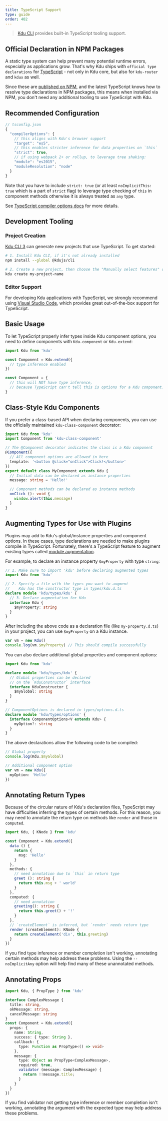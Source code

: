 ```yaml
---
title: TypeScript Support
type: guide
order: 402
---
```


> [Kdu CLI](https://kdujs-cli.web.app/) provides built-in TypeScript tooling support.

## Official Declaration in NPM Packages

A static type system can help prevent many potential runtime errors, especially as applications grow. That's why Kdu ships with `official type declarations` for [TypeScript](https://www.typescriptlang.org/) - not only in Kdu core, but also for `kdu-router` and `kdux` as well.

Since these are [published on NPM](https://cdn.jsdelivr.net/npm/kdu@2/types/), and the latest TypeScript knows how to resolve type declarations in NPM packages, this means when installed via NPM, you don't need any additional tooling to use TypeScript with Kdu.

## Recommended Configuration

``` js
// tsconfig.json
{
  "compilerOptions": {
    // this aligns with Kdu's browser support
    "target": "es5",
    // this enables stricter inference for data properties on `this`
    "strict": true,
    // if using webpack 2+ or rollup, to leverage tree shaking:
    "module": "es2015",
    "moduleResolution": "node"
  }
}
```

Note that you have to include `strict: true` (or at least `noImplicitThis: true` which is a part of `strict` flag) to leverage type checking of `this` in component methods otherwise it is always treated as `any` type.

See [TypeScript compiler options docs](https://www.typescriptlang.org/docs/handbook/compiler-options.html) for more details.

## Development Tooling

### Project Creation

[Kdu CLI 3](https://github.com/kdujs/kdu-cli) can generate new projects that use TypeScript. To get started:

```bash
# 1. Install Kdu CLI, if it's not already installed
npm install --global @kdujs/cli

# 2. Create a new project, then choose the "Manually select features" option
kdu create my-project-name
```

### Editor Support

For developing Kdu applications with TypeScript, we strongly recommend using [Visual Studio Code](https://code.visualstudio.com/), which provides great out-of-the-box support for TypeScript.

## Basic Usage

To let TypeScript properly infer types inside Kdu component options, you need to define components with `Kdu.component` or `Kdu.extend`:

``` ts
import Kdu from 'kdu'

const Component = Kdu.extend({
  // type inference enabled
})

const Component = {
  // this will NOT have type inference,
  // because TypeScript can't tell this is options for a Kdu component.
}
```

## Class-Style Kdu Components

If you prefer a class-based API when declaring components, you can use the officially maintained `kdu-class-component` decorator:

``` ts
import Kdu from 'kdu'
import Component from 'kdu-class-component'

// The @Component decorator indicates the class is a Kdu component
@Component({
  // All component options are allowed in here
  template: '<button @click="onClick">Click!</button>'
})
export default class MyComponent extends Kdu {
  // Initial data can be declared as instance properties
  message: string = 'Hello!'

  // Component methods can be declared as instance methods
  onClick (): void {
    window.alert(this.message)
  }
}
```

## Augmenting Types for Use with Plugins

Plugins may add to Kdu's global/instance properties and component options. In these cases, type declarations are needed to make plugins compile in TypeScript. Fortunately, there's a TypeScript feature to augment existing types called [module augmentation](https://www.typescriptlang.org/docs/handbook/declaration-merging.html#module-augmentation).

For example, to declare an instance property `$myProperty` with type `string`:

``` ts
// 1. Make sure to import 'kdu' before declaring augmented types
import Kdu from 'kdu'

// 2. Specify a file with the types you want to augment
//    Kdu has the constructor type in types/kdu.d.ts
declare module 'kdu/types/kdu' {
  // 3. Declare augmentation for Kdu
  interface Kdu {
    $myProperty: string
  }
}
```

After including the above code as a declaration file (like `my-property.d.ts`) in your project, you can use `$myProperty` on a Kdu instance.

```ts
var vm = new Kdu()
console.log(vm.$myProperty) // This should compile successfully
```

You can also declare additional global properties and component options:

```ts
import Kdu from 'kdu'

declare module 'kdu/types/kdu' {
  // Global properties can be declared
  // on the `KduConstructor` interface
  interface KduConstructor {
    $myGlobal: string
  }
}

// ComponentOptions is declared in types/options.d.ts
declare module 'kdu/types/options' {
  interface ComponentOptions<V extends Kdu> {
    myOption?: string
  }
}
```

The above declarations allow the following code to be compiled:

```ts
// Global property
console.log(Kdu.$myGlobal)

// Additional component option
var vm = new Kdu({
  myOption: 'Hello'
})
```

## Annotating Return Types

Because of the circular nature of Kdu's declaration files, TypeScript may have difficulties inferring the types of certain methods. For this reason, you may need to annotate the return type on methods like `render` and those in `computed`.

```ts
import Kdu, { KNode } from 'kdu'

const Component = Kdu.extend({
  data () {
    return {
      msg: 'Hello'
    }
  },
  methods: {
    // need annotation due to `this` in return type
    greet (): string {
      return this.msg + ' world'
    }
  },
  computed: {
    // need annotation
    greeting(): string {
      return this.greet() + '!'
    }
  },
  // `createElement` is inferred, but `render` needs return type
  render (createElement): KNode {
    return createElement('div', this.greeting)
  }
})
```

If you find type inference or member completion isn't working, annotating certain methods may help address these problems. Using the `--noImplicitAny` option will help find many of these unannotated methods.



## Annotating Props

```ts
import Kdu, { PropType } from 'kdu'

interface ComplexMessage {
  title: string,
  okMessage: string,
  cancelMessage: string
}
const Component = Kdu.extend({
  props: {
    name: String,
    success: { type: String },
    callback: {
      type: Function as PropType<() => void>
    },
    message: {
      type: Object as PropType<ComplexMessage>,
      required: true,
      validator (message: ComplexMessage) {
        return !!message.title;
      }
    }
  }
})
```
If you find validator not getting type inference or member completion isn't working, annotating the argument with the expected type may help address these problems.
